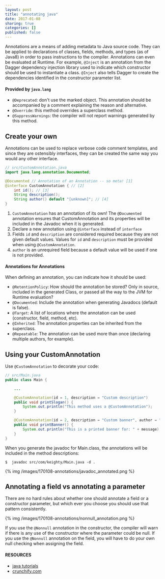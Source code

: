 ```yaml
---
layout: post
title: "annotating java"
date: 2017-01-08
sharing: true
categories: []
published: false
---
```


Annotations are a means of adding metadata to Java source code. They can be applied to declarations of classes, fields, methods, and types (as of Java8) in order to pass instructions to the compiler. Annotations can even be evaluated at Runtime.  <!--more-->For example, `@Inject` is an annotation from the Dagger dependency injection library used to indicate which constructor should be used to instantiate a class. `@Inject` also tells Dagger to create the dependencies identified in the constructor parameter list.

#### Provided by `java.lang`
* `@Deprecated`: don't use the marked object. This annotation should be accompanied by a comment explaining the reason and alternative.
* `@Override`: this method overrides a superclass method.
* `@SuppressWarnings`: the compiler will not report warnings generated by this method.

## Create your own
Annotations can be used to replace verbose code comment templates, and since they are ostensibly interfaces, they can be created the same way you would any other interface.

```java
// src/CustomAnnotation.java
import java.lang.annotation.Documented;

@Documented // Annotation of an Annotation -- so meta! [1]
@interface CustomAnnotation { // [2]
    int id(); // [3]
    String description();
    String author() default "[unknown]"; // [4]
}
```
1. `CustomAnnotation` has an annotation of its own! The `@Documented` annotation ensures that CustomAnnotation and its properties will be included in the Javadoc when it is generated.
2. Declare a new annotation using `@interface` instead of `interface`
3. Fields `id` and `description` are considered required because they are not given default values. Values for `id` and `description` must be provided when using `@CustomAnnotation`.
4. `author` is an unrequired field because a default value will be used if one is not provided.

#### Annotations for Annotations
When defining an annotation, you can indicate how it should be used:

* `@RetentionPolicy`: How should the annotation be stored? Only in source, included in the generated Class, or passed all the way to the JVM for Runtime evaluation?
* `@Documented`: Include the annotation when generating Javadocs (default is false).
* `@Target`: A list of locations where the annotation can be used (constructor, field, method, etc).
* `@Inherited`: The annotation properties can be inherited from the superclass.
* `@Repeatable`: The annotation can be used more than once (declaring multiple authors, for example).

## Using your CustomAnnotation
Use `@CustomAnnotation` to decorate your code:

```java
// src/Main.java
public class Main {

    ...

    @CustomAnnotation(id = 1, description = "Custom description")
    public void printSlogan() {
        System.out.println("This method uses a @CustomAnnotation");
    }

    @CustomAnnotation(id = 2, description = "Custom banner", author = "keighty")
    public void printBanner() {
        System.out.println("This is a printed banner for: " + message);
    }
}
```

When you generate the javadoc for Main.class, the annotations will be included in the method descriptions:

```
$  javadoc src/com/keighty/Main.java -d .
```

{% img /images/170108-annotations/javadoc_annotated.png %}

## Annotating a field vs annotating a parameter
There are no hard rules about whether one should annotate a field or a constructor parameter, but which ever you choose you should use that pattern consistently.

{% img /images/170108-annotations/nonnull_annotation.png %}

If you use the `@Nonnull` annotation in the constructor, the compiler will warn if there is any use of the constructor where the parameter could be null. If you use the `@Nonnull` annotation on the field, you will have to do your own null checking when assigning the field.

#### RESOURCES
* [java tutorials](https://docs.oracle.com/javase/tutorial/java/annotations/index.html)
* [crunchify.com](http://crunchify.com/understanding-java-annotation-annotation-examples/)
